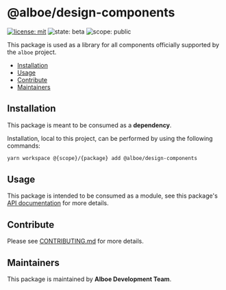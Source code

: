 # @alboe/design-components

[![license: mit](https://img.shields.io/badge/License-MIT-blueviolet?style=flat-square)](https://github.com/alboe-development/alboe/blob/main/LICENSE)
![state: beta](https://img.shields.io/badge/State\-Beta-blue?style=flat-square)
![scope: public](https://img.shields.io/badge/Scope-Internal-red?style=flat-square)

This package is used as a library for all components officially supported by the `alboe` project.

* [Installation](#installation)
* [Usage](#usage)
* [Contribute](#contribute)
* [Maintainers](#maintainers)

## Installation

This package is meant to be consumed as a **dependency**.

Installation, local to this project, can be performed by using the following commands:

```bash
yarn workspace @{scope}/{package} add @alboe/design-components
```

## Usage

This package is intended to be consumed as a module, see this package's [API documentation]() for more details.

## Contribute

Please see [CONTRIBUTING.md](https://github.com/alboe-development/alboe/blob/main/CONTRIBUTING.md) for more details.

## Maintainers

This package is maintained by **Alboe Development Team**.
